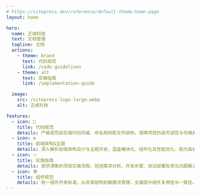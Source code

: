 ```yaml
---
# https://vitepress.dev/reference/default-theme-home-page
layout: home

hero:
  name: 正成科技
  text: 文档管理
  tagline: 文档
  actions:
    - theme: brand
      text: 代码规范
      link: /code-guidelines
    - theme: alt
      text: 实施指南
      link: /implementation-guide

  image:
    src: /vitepress-logo-large.webp
    alt: 正成科技

features:
  - icon: 📝
    title: 代码规范
    details: 严格规范前后端代码风格、命名规则和文件结构，保障项目的高可读性与可维护性。
  - icon: ⚙️
    title: 前端架构&主题
    details: 深入解析前端架构设计与主题开发，涵盖模块化、组件化及性能优化，助力高效开发。
  - icon: 📈
    title: 实施指南
    details: 提供清晰的项目实施流程，包括需求分析、开发步骤、测试部署及常见问题解决方案。
  - icon: 🛠️
    title: 组件规范
    details: 统一组件开发标准，从目录结构到数据流管理，全面提升组件复用性与一致性。
---
```


<style>
:root {
  --vp-home-hero-name-color: transparent;
  --vp-home-hero-name-background: -webkit-linear-gradient(120deg, #bd34fe 30%, #41d1ff);

  --vp-home-hero-image-background-image: linear-gradient(-45deg, #bd34fe 50%, #47caff 50%);
  --vp-home-hero-image-filter: blur(44px);
}

@media (min-width: 640px) {
  :root {
    --vp-home-hero-image-filter: blur(56px);
  }
}

@media (min-width: 960px) {
  :root {
    --vp-home-hero-image-filter: blur(68px);
  }
}
</style>
